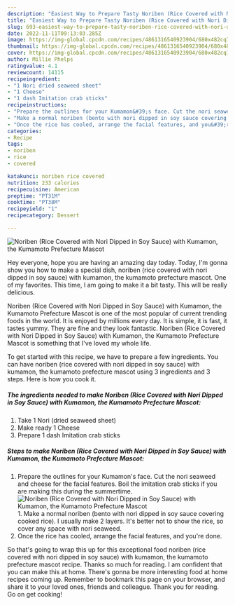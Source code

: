 ```yaml
---
description: "Easiest Way to Prepare Tasty Noriben (Rice Covered with Nori Dipped in Soy Sauce)  with Kumamon, the Kumamoto Prefecture Mascot"
title: "Easiest Way to Prepare Tasty Noriben (Rice Covered with Nori Dipped in Soy Sauce)  with Kumamon, the Kumamoto Prefecture Mascot"
slug: 693-easiest-way-to-prepare-tasty-noriben-rice-covered-with-nori-dipped-in-soy-sauce-with-kumamon-the-kumamoto-prefecture-mascot
date: 2022-11-11T09:13:03.285Z
image: https://img-global.cpcdn.com/recipes/4861316540923904/680x482cq70/noriben-rice-covered-with-nori-dipped-in-soy-sauce-with-kumamon-the-kumamoto-prefecture-mascot-recipe-main-photo.jpg
thumbnail: https://img-global.cpcdn.com/recipes/4861316540923904/680x482cq70/noriben-rice-covered-with-nori-dipped-in-soy-sauce-with-kumamon-the-kumamoto-prefecture-mascot-recipe-main-photo.jpg
cover: https://img-global.cpcdn.com/recipes/4861316540923904/680x482cq70/noriben-rice-covered-with-nori-dipped-in-soy-sauce-with-kumamon-the-kumamoto-prefecture-mascot-recipe-main-photo.jpg
author: Millie Phelps
ratingvalue: 4.1
reviewcount: 14115
recipeingredient:
- "1 Nori dried seaweed sheet"
- "1 Cheese"
- "1 dash Imitation crab sticks"
recipeinstructions:
- "Prepare the outlines for your Kumamon&#39;s face. Cut the nori seaweed and cheese for the facial features. Boil the imitation crab sticks if you are making this during the summertime."
- "Make a normal noriben (bento with nori dipped in soy sauce covering cooked rice). I usually make 2 layers. It&#39;s better not to show the rice, so cover any space with nori seaweed."
- "Once the rice has cooled, arrange the facial features, and you&#39;re done."
categories:
- Recipe
tags:
- noriben
- rice
- covered

katakunci: noriben rice covered 
nutrition: 233 calories
recipecuisine: American
preptime: "PT31M"
cooktime: "PT38M"
recipeyield: "1"
recipecategory: Dessert

---
```



![Noriben (Rice Covered with Nori Dipped in Soy Sauce)  with Kumamon, the Kumamoto Prefecture Mascot](https://img-global.cpcdn.com/recipes/4861316540923904/680x482cq70/noriben-rice-covered-with-nori-dipped-in-soy-sauce-with-kumamon-the-kumamoto-prefecture-mascot-recipe-main-photo.jpg)

Hey everyone, hope you are having an amazing day today. Today, I'm gonna show you how to make a special dish, noriben (rice covered with nori dipped in soy sauce)  with kumamon, the kumamoto prefecture mascot. One of my favorites. This time, I am going to make it a bit tasty. This will be really delicious.



Noriben (Rice Covered with Nori Dipped in Soy Sauce)  with Kumamon, the Kumamoto Prefecture Mascot is one of the most popular of current trending foods in the world. It is enjoyed by millions every day. It is simple, it is fast, it tastes yummy. They are fine and they look fantastic. Noriben (Rice Covered with Nori Dipped in Soy Sauce)  with Kumamon, the Kumamoto Prefecture Mascot is something that I've loved my whole life.


To get started with this recipe, we have to prepare a few ingredients. You can have noriben (rice covered with nori dipped in soy sauce)  with kumamon, the kumamoto prefecture mascot using 3 ingredients and 3 steps. Here is how you cook it.

<!--inarticleads1-->

##### The ingredients needed to make Noriben (Rice Covered with Nori Dipped in Soy Sauce)  with Kumamon, the Kumamoto Prefecture Mascot:

1. Take 1 Nori (dried seaweed sheet)
1. Make ready 1 Cheese
1. Prepare 1 dash Imitation crab sticks




<!--inarticleads2-->

##### Steps to make Noriben (Rice Covered with Nori Dipped in Soy Sauce)  with Kumamon, the Kumamoto Prefecture Mascot:

1. Prepare the outlines for your Kumamon&#39;s face. Cut the nori seaweed and cheese for the facial features. Boil the imitation crab sticks if you are making this during the summertime.
<img src="https://img-global.cpcdn.com/steps/4970514641584128/160x128cq70/noriben-rice-covered-with-nori-dipped-in-soy-sauce-with-kumamon-the-kumamoto-prefecture-mascot-recipe-step-1-photo.jpg" alt="Noriben (Rice Covered with Nori Dipped in Soy Sauce)  with Kumamon, the Kumamoto Prefecture Mascot">1. Make a normal noriben (bento with nori dipped in soy sauce covering cooked rice). I usually make 2 layers. It&#39;s better not to show the rice, so cover any space with nori seaweed.
1. Once the rice has cooled, arrange the facial features, and you&#39;re done.




So that's going to wrap this up for this exceptional food noriben (rice covered with nori dipped in soy sauce)  with kumamon, the kumamoto prefecture mascot recipe. Thanks so much for reading. I am confident that you can make this at home. There's gonna be more interesting food at home recipes coming up. Remember to bookmark this page on your browser, and share it to your loved ones, friends and colleague. Thank you for reading. Go on get cooking!
